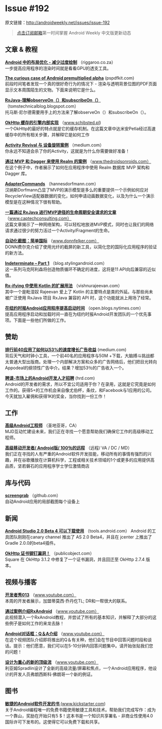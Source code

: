 # Issue #192

>

原文链接：<http://androidweekly.net/issues/issue-192>

> [点击订阅邮箱](http://tinyletter.com/androidweeklycn)第一时间掌握 Android Weekly 中文版更新动态

## 文章 & 教程

**[Android 中的布局优化 - 减少过度绘制](http://riggaroo.co.za/optimizing-layouts-in-android-reducing-overdraw/)**
（riggaroo.co.za）  
一步提高应用程序的渲染时间就是看看GPU的透支工具。

**[The curious case of Android premultiplied alpha](https://pspdfkit.com/blog/2016/a-curious-case-of-android-alpha/)**
(pspdfkit.com)   
前段时间笔者发现一个真的很好奇行为的情况下 - 渲染与透明背景位图的PDF页面显示文本周围陌生的文物。下面来说明它是什么。

**[RxJava-理解observeOn（）和subscribeOn（）](http://tomstechnicalblog.blogspot.nl/2016/02/rxjava-understanding-observeon-and.html)**
（tomstechnicalblog.blogspot.com）  
托马斯·尼尔德需要用手上的方法来了解observeOn（）和subscribeOn（）。

**[OkHttp 缓存的引擎内部实现](http://www.schibsted.pl/2016/02/hood-okhttps-cache/)**
（www.schibsted.pl)   
一个OkHttp的最好的特点就是它的缓存机制。在这篇文章中达米安Petla经过高速缓存中的所有相关步骤，并解释它是如何工作

**[Activity Revival 与 设备旋转案例](https://medium.com/google-developers/activity-revival-and-the-case-of-the-rotating-device-167e34f9a30d#.lsr83lprr)**
（medium.com）  
你永远不知道会杀了你的Activity，这就是为什么你需要做好准备！

**[通过 MVP 和 Dagger 来使用 Realm 的案例](http://www.thedroidsonroids.com/blog/android/example-realm-mvp-dagger/)**
（www.thedroidsonroids.com）  
在这个例子中，作者展示了如何在应用程序中使用 Realm 数据库 MVP 架构和 Dagger 库。

**[AdapterCommands](http://hannesdorfmann.com/android/adapter-commands)**
（hannesdorfmann.com）  
汉纳斯Dorfmann凸显了MVP的演示模型是多么的重要提供一个示例如何应对RecyclerView适配器数据的变化，如何申请动画数据变化，以及为什么一个演示模型是在这种情况下很有帮助。

**[一篇通过 RxJava 进行MVP途径的生命周期安全请求的文章](http://www.captechconsulting.com/blogs/a-mvp-approach-to-lifecycle-safe-requests-with-retrofit-20-and-rxjava)**
（www.captechconsulting.com）  
这篇文章揭示了一种网络架构，可以轻松地放进MVP模式，同时也让我们的网络请求通过很少的努力活过一个Activity/Fragment的生命。

**[自动化截图：简单国际](http://www.donnfelker.com/simplifying-internationalization-on-android/)**
（www.donnfelker.com）  
DONN费尔克介绍了使用光纤的截屏的新工具，以简化您的国际化应用程序的验证的新方法。

**[Indeterminate – Part 1](https://blog.stylingandroid.com/indeterminate-part-1/)**
（blog.stylingandroid.com）  
这一系列马克阿利森将创造物质循环不确定的进度，这将是11 API向后兼容的近似值。

**[Rx-ifying 中使用 Kotlin 的扩展用法](http://vishnurajeevan.com/2016/02/13/Using-Kotlin-Extensions-for-Rx-ifying/)**
（vishnurajeevan.com）  
其中一个是毗湿奴 Rajeevan 爱上了 Kotlin 的主要特点是类的外延。与那些尚未被广泛使用 RxJava 项目 RxJava 兼容的 API 时，这个功能就派上用场了经常。

**[在纽约时报Android应用程序提高启动时间](http://open.blogs.nytimes.com/2016/02/11/improving-startup-time-in-the-nytimes-android-app/?_r=0)**
（open.blogs.nytimes.com）  
提高应用程序启动和加载时间一直在为纽约时报Android开发团队的一个优先事项。下面是一些他们所做的工作。
 

## 赞助

**[排行前40应用了如何以53%的速度增长广告收益](https://medium.com/@Appodeal/how-a-top-40-app-50m-downloads-increased-their-ad-revenue-by-53-6bf2805a5a34#.rortkwpxu)**
 (medium.com)    
背后天气和时钟小工具，一个前40名的应用程序与50M +下载，大脑搏斗挑战都太普通大型出版商。处理一个内部解决方案和众多的广告网络后，他们把目光转向Appodeal的纲领性广告中介。结果？增加53％的广告收入一个。

**[聘请-市场上的Android开发人才招聘](https://hired.com)**
 (hrd.com)    
Android的开发者的需求，所以不宜公司​​适用于你？在录用，这就是它究竟是如何工作的。获得5+的工作机会来自像尤伯杯，条纹，和Facebook与1应用的公司。今天就加入雇佣和获得1K的奖金，当你找到一份工作！

## 工作

**[高级Android工程师](http://www.mjdinteractive.com/job/senior-software-engineer-android-2/)**
（圣地亚哥，CA）  
MJD互动忙建设未来，我们正在寻找一个愿意帮助我们确保它工作的高级移动工程师。


**[高级移动开发者/ Android版​​/ 100％的远程](https://washpost.wd5.myworkdayjobs.com/en-US/washingtonpostcareers//job/DC-Washington-TWP-Headquarters/Senior-Mobile-Developer---Android---100--remote----VA---DC---MD_JR-90268268)**
（远程/ VA / DC / MD）	
我们正在寻找的人有严重的Andr​​oid软件开发技能，移动所有的事情有强烈的兴趣，并在谷歌播放在计算机科学，工程或相关技术领域的1个或更多的应用提供高品质，坚若磐石的应用程序学士学位激情商店

## 库与代码

**[screengrab](https://github.com/fastlane/screengrab)**
（github.com）	
自动Android应用的局部截图每个设备上 

## 新闻

**[Android Studio 2.0 Beta 4 可以下载使用](http://tools.android.com/recent/androidstudio20beta4availableincanarychannel)**
（tools.android.com）	
Android 的工具团队刚刚在canary channel 推出了 AS 2.0 Beta4，并且在 jcenter 上推出了 Gradle 2.0.0的beta4插件。

 **[OkHttp 证书钢钉漏洞！](https://publicobject.com/2016/02/11/okhttp-certificate-pinning-vulnerability/)**
（publicobject.com）	
Square 在 OkHttp 3.1.2 中修复了一个证书漏洞，并且回迁至 OkHttp 2.7.4 版本。



## 视频与播客

**[开发者秀013](https://www.youtube.com/watch?v=arp755dZmtk)**
（www.youtube.com）	  
本周的开发者展示，加盟蒂莫西·乔丹仡TL; DR和一帮很大的联系。

**[通过案例介绍RxAndroid](https://www.youtube.com/watch?v=vfjgQabgjOg&feature=youtu.be)**
（www.youtube.com）	  
此视频潜入一个RxAndroid教程，并尝试了所有的基本知识，并解释了大部分的这些例子是如何工作的来龙去脉！

**[Android对话框：Q＆A介绍](https://www.youtube.com/watch?v=HwLK1gEgwh8&feature=youtu.be)**
（www.youtube.com）	  
在这个视频团队介绍即将推出的Q＆有关种，他们会在节目中回答问题时段和谈话。提示：他们愿意，我们可以在5-10分钟内回答问题集中。请开始张贴我们您的问题！

**[设计为重心的新的顶级流](https://www.youtube.com/watch?v=8_fxFarQfzU)**
（www.youtube.com）	  
利亚姆Spradlin设计了全新的高级流量/屏幕和焦点，一个Android应用程序，他设计的开发人员弗朗西斯科·佛朗哥一个新的例证。

## 图书
**[敏捷的Android软件开发的书 ](https://www.kickstarter.com/projects/agiledroid/agile-android-software-development-book)**
(www.kickstarter.com)    
关于Android编程唯一的免费书籍使用敏捷工具和技术。帮助我们完成写作：成为一个靠山，奖励在开始只有5 $！这本书是一个知识共享署名 - 非商业性使用4.0国际许可下发布的。这使得它可以免费下载和共享。




